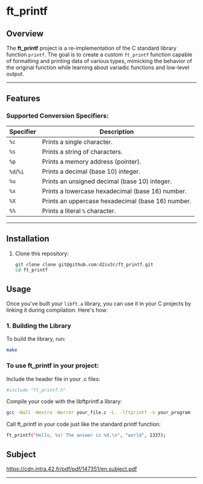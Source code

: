 # ft_printf

## Overview
The **ft_printf** project is a re-implementation of the C standard library function `printf`. The goal is to create a custom `ft_printf` function capable of formatting and printing data of various types, mimicking the behavior of the original function while learning about variadic functions and low-level output.

---

## Features
### Supported Conversion Specifiers:
| Specifier | Description                                         |
|-----------|-----------------------------------------------------|
| `%c`      | Prints a single character.                         |
| `%s`      | Prints a string of characters.                     |
| `%p`      | Prints a memory address (pointer).                 |
| `%d`/`%i` | Prints a decimal (base 10) integer.                |
| `%u`      | Prints an unsigned decimal (base 10) integer.      |
| `%x`      | Prints a lowercase hexadecimal (base 16) number.   |
| `%X`      | Prints an uppercase hexadecimal (base 16) number.  |
| `%%`      | Prints a literal `%` character.                    |

---

## Installation
1. Clone this repository:
   ```bash
   git clone clone git@github.com:d2iv3r/ft_printf.git
   cd ft_printf

## Usage

Once you've built your `libft.a` library, you can use it in your C projects by linking it during compilation. Here's how:

### 1. **Building the Library**
To build the library, run:
```bash
make
```

### To use ft_printf in your project:

Include the header file in your .c files:


```bash
#include "ft_printf.h"
```

Compile your code with the libftprintf.a library:

```bash
gcc -Wall -Wextra -Werror your_file.c -L. -lftprintf -o your_program
```

Call ft_printf in your code just like the standard printf function:

```bash
ft_printf("Hello, %s! The answer is %d.\n", "world", 1337);
```

## Subject
https://cdn.intra.42.fr/pdf/pdf/147351/en.subject.pdf

---
